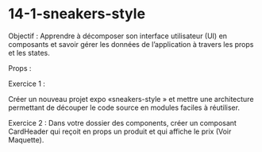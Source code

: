 # 14-1-sneakers-style

Objectif : 
Apprendre à décomposer son interface utilisateur (UI) en composants et savoir gérer les données de l’application à travers les props et les states.


Props :

Exercice 1 :

Créer un nouveau projet expo  «sneakers-style » et mettre une architecture permettant de découper le code source en modules faciles à réutiliser.  

Exercice 2 :
Dans votre dossier des components, créer un composant CardHeader qui reçoit en props un produit et qui affiche le prix (Voir Maquette).
